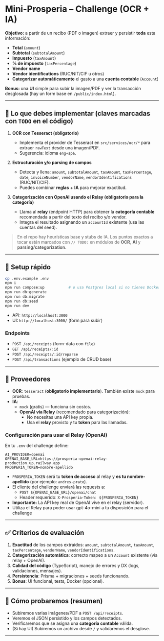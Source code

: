 # Mini-Prosperia – Challenge (OCR + IA)

**Objetivo:** a partir de un recibo (PDF o imagen) extraer y persistir **toda** esta información:

- **Total** (`amount`)
- **Subtotal** (`subtotalAmount`)
- **Impuesto** (`taxAmount`)
- **% de impuesto** (`taxPercentage`)
- **Vendor name**
- **Vendor identifications** (RUC/NIT/CIF u otros)
- **Categorizar automáticamente** el gasto a una **cuenta contable** (`Account`)

**Bonus:** una **UI** simple para subir la imagen/PDF y ver la transacción desglosada (hay un form base en `/public/index.html`).

---

## 🔧 Lo que debes implementar (claves marcadas con `TODO` en el código)

1) **OCR con Tesseract (obligatorio)**
   - Implementa el provider de Tesseract en `src/services/ocr/*` para extraer `rawText` desde una imagen/PDF.
   - Sugerencia: idioma `eng+spa`.

2) **Estructuración y/o parsing de campos**
   - Detecta y llena: `amount`, `subtotalAmount`, `taxAmount`, `taxPercentage`, `date`, `invoiceNumber`, `vendorName`, `vendorIdentifications` (RUC/NIT/CIF).
   - Puedes combinar **reglas** + **IA** para mejorar exactitud.

3) **Categorización con OpenAI usando el Relay (obligatorio para la categoría)**
   - Llama al **relay** (endpoint HTTP) para obtener la **categoría contable** recomendada a partir del texto del recibo y/o vendor.
   - Integra el resultado asignando un `accountId` existente (usa las cuentas del seed).

> En el repo hay heurísticas base y stubs de IA. Los puntos exactos a tocar están marcados con `// TODO:` en módulos de **OCR**, **AI** y **parsing/categorization**.

---

## 🚀 Setup rápido

```bash
cp .env.example .env
npm i
npm run compose:up           # o usa Postgres local si no tienes Docker
npm run db:generate
npm run db:migrate
npm run db:seed
npm run dev
```

- API: `http://localhost:3000`
- UI:  `http://localhost:3000/` (form para subir)

### Endpoints
- `POST /api/receipts` (form-data con `file`)
- `GET /api/receipts/:id`
- `POST /api/receipts/:id/reparse`
- `POST /api/transactions` (ejemplo de CRUD base)

---

## 🧠 Proveedores

- **OCR**: `tesseract` (**obligatorio implementarlo**). También existe `mock` para pruebas.
- **IA**:
  - `mock` (gratis) — funciona sin costos.
  - **OpenAI vía Relay** (recomendado para categorización):
    - No necesitas una API key propia.
    - Usa el **relay** provisto y tu **token** para las llamadas.

### Configuración para usar el Relay (OpenAI)

En tu `.env` del challenge define:

```
AI_PROVIDER=openai
OPENAI_BASE_URL=https://prosperia-openai-relay-production.up.railway.app
PROSPERIA_TOKEN=nombre-apellido
```

- `PROSPERIA_TOKEN` será tu **token de acceso** al relay y **es tu nombre-apellido** (por ejemplo: `andres-prato`).
- El cliente del challenge enviará las requests a:
  - `POST ${OPENAI_BASE_URL}/openai/chat`
  - Header requerido: `X-Prosperia-Token: ${PROSPERIA_TOKEN}`
- **Importante:** La API key real de OpenAI vive en el relay (servidor).
- Utiliza el Relay para poder usar gpt-4o-mini a tu disposición para el challenge

---

## ✅ Criterios de evaluación

1. **Exactitud** de los campos extraídos: `amount`, `subtotalAmount`, `taxAmount`, `taxPercentage`, `vendorName`, `vendorIdentifications`.
2. **Categorización automática**: correcto mapeo a un `Account` existente (vía relay + OpenAI).
3. **Calidad del código** (TypeScript), manejo de errores y DX (logs, validaciones, mensajes).
4. **Persistencia**: Prisma + migraciones + seeds funcionando.
5. **Bonus**: UI funcional, tests, Docker (opcional).

---

## 🧪 Cómo probaremos (resumen)

- Subiremos varias imágenes/PDF a `POST /api/receipts`.
- Veremos el JSON persistido y los campos detectados.
- Verificaremos que se asigna una **categoría contable** válida.
- (Si hay UI) Subiremos un archivo desde `/` y validaremos el desglose.

----